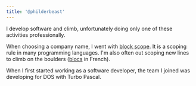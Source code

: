 ```yaml
---
title: '@philderbeast'
---
```

I develop software and climb, unfortunately doing only one of these activities
professionally.

When choosing a company name, I went with [block
scope](/posts/2018-04-29-block-scope.html). It is a scoping rule in many
programming languages.  I'm also often out scoping new lines to climb on the
boulders ([blocs](https://fr.wikipedia.org/wiki/Bloc_(escalade)) in French).

When I first started working as a software developer, the team I joined was
developing for DOS with Turbo Pascal.

